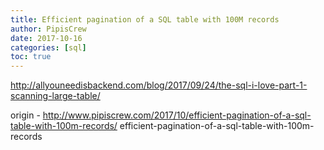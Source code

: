 ```yaml
---
title: Efficient pagination of a SQL table with 100M records
author: PipisCrew
date: 2017-10-16
categories: [sql]
toc: true
---
```


http://allyouneedisbackend.com/blog/2017/09/24/the-sql-i-love-part-1-scanning-large-table/

origin - http://www.pipiscrew.com/2017/10/efficient-pagination-of-a-sql-table-with-100m-records/ efficient-pagination-of-a-sql-table-with-100m-records